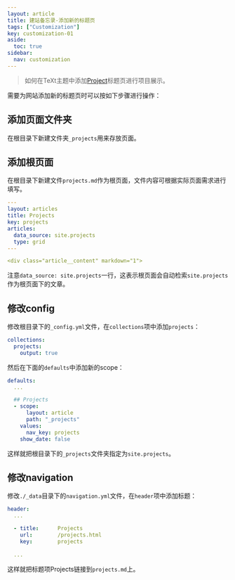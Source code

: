 ```yaml
---
layout: article
title: 建站备忘录-添加新的标题页
tags: ["Customization"]
key: customization-01
aside:
  toc: true
sidebar:
  nav: customization
---
```


> 如何在TeXt主题中添加[Project](/projects.html)标题页进行项目展示。
<!--more-->

需要为网站添加新的标题页时可以按如下步骤进行操作：

## 添加页面文件夹

在根目录下新建文件夹`_projects`用来存放页面。

## 添加根页面

在根目录下新建文件`projects.md`作为根页面，文件内容可根据实际页面需求进行填写。


```yml
---
layout: articles
title: Projects
key: projects
articles:
  data_source: site.projects
  type: grid
---

<div class="article__content" markdown="1">
```

注意`data_source: site.projects`一行，这表示根页面会自动检索`site.projects`作为根页面下的文章。

## 修改config

修改根目录下的`_config.yml`文件，在`collections`项中添加`projects`：

```yml
collections:
  projects:
    output: true
```

然后在下面的`defaults`中添加新的scope：

```yml
defaults:
  ...

  ## Projects
  - scope:
      layout: article
      path: "_projects"
    values:
      nav_key: projects
    show_date: false
```

这样就把根目录下的`_projects`文件夹指定为`site.projects`。

## 修改navigation

修改`./_data`目录下的`navigation.yml`文件，在`header`项中添加标题：

```yml
header:
  ...

  - title:      Projects
    url:        /projects.html
    key:        projects
  
  ...
```

这样就把标题项Projects链接到`projects.md`上。